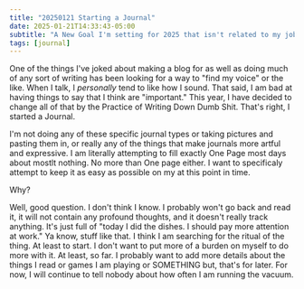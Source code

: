 ```yaml
---
title: "20250121 Starting a Journal"
date: 2025-01-21T14:33:43-05:00
subtitle: "A New Goal I'm setting for 2025 that isn't related to my job, books, fitness, or mental health!"
tags: [journal]
---
```


One of the things I've joked about making a blog for as well as doing much of any sort of writing has been looking for a way to "find my voice" or the like. When I talk, I _personally_ tend to like how I sound. That said, I am bad at having things to say that I think are "important." This year, I have decided to change all of that by the Practice of Writing Down Dumb Shit. That's right, I started a Journal. 

I'm not doing any of these specific journal types or taking pictures and pasting them in, or really any of the things that make journals more artful and expressive. I am literally attempting to fill exactly One Page most days about mostlt nothing. No more than One page either. I want to specificaly attempt to keep it as easy as possible on my at this point in time. 

Why? 

Well, good question. I don't think I know. I probably won't go back and read it, it will not contain any profound thoughts, and it doesn't really track anything. It's just full of "today I did the dishes. I should pay more attention at work." Ya know, stuff like that. I think I am searching for the ritual of the thing. At least to start. I don't want to put more of a burden on myself to do more with it. At least, so far. I probably want to add more details about the things I read or games I am playing or SOMETHING but, that's for later. For now, I will continue to tell nobody about how often I am running the vacuum.